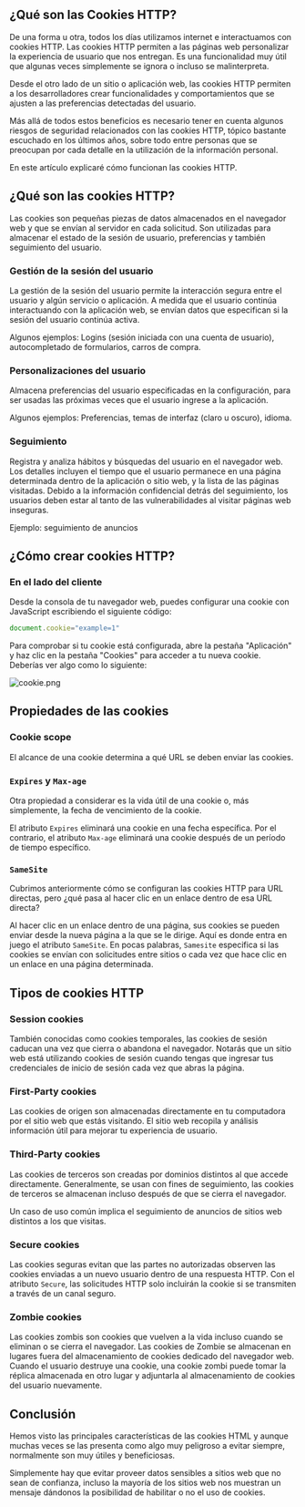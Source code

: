 ## ¿Qué son las Cookies HTTP?

De una forma u otra, todos los días utilizamos internet e interactuamos con cookies HTTP. Las cookies HTTP permiten a las páginas web personalizar la experiencia de usuario que nos entregan. Es una funcionalidad muy útil que algunas veces simplemente se ignora o incluso se malinterpreta.

Desde el otro lado de un sitio o aplicación web, las cookies HTTP permiten a los desarrolladores crear funcionalidades y comportamientos que se ajusten a las preferencias detectadas del usuario.

Más allá de todos estos beneficios es necesario tener en cuenta algunos riesgos de seguridad relacionados con las cookies HTTP, tópico bastante escuchado en los últimos años, sobre todo entre personas que se preocupan por cada detalle en la utilización de la información personal.

En este artículo explicaré cómo funcionan las cookies HTTP.

## ¿Qué son las cookies HTTP?

Las cookies son pequeñas piezas de datos almacenados en el navegador web y que se envían al servidor en cada solicitud. Son utilizadas para almacenar el estado de la sesión de usuario, preferencias y también seguimiento del usuario.

### Gestión de la sesión del usuario

La gestión de la sesión del usuario permite la interacción segura entre el usuario y algún servicio o aplicación. A medida que el usuario continúa interactuando con la aplicación web, se envían datos que especifican si la sesión del usuario continúa activa.

Algunos ejemplos: Logins (sesión iniciada con una cuenta de usuario), autocompletado de formularios, carros de compra.

### Personalizaciones del usuario

Almacena preferencias del usuario especificadas en la configuración, para ser  usadas las próximas veces que el usuario ingrese a la aplicación.

Algunos ejemplos: Preferencias, temas de interfaz (claro u oscuro), idioma.

### Seguimiento

Registra y analiza hábitos y búsquedas del usuario en el navegador web. Los detalles incluyen el tiempo que el usuario permanece en una página determinada dentro de la aplicación o sitio web, y la lista de las páginas visitadas. Debido a la información confidencial detrás del seguimiento, los usuarios deben estar al tanto de las vulnerabilidades al visitar páginas web inseguras.

Ejemplo: seguimiento de anuncios

## ¿Cómo crear cookies HTTP?

### En el lado del cliente

Desde la consola de tu navegador web, puedes configurar una cookie con JavaScript escribiendo el siguiente código:

```javascript
document.cookie="example=1"
``` 

Para comprobar si tu cookie está configurada, abre la pestaña "Aplicación" y haz clic en la pestaña "Cookies" para acceder a tu nueva cookie. Deberías ver algo como lo siguiente:

![cookie.png](https://cdn.hashnode.com/res/hashnode/image/upload/v1639249624067/anNLt4o9q.png)

## Propiedades de las cookies

### Cookie scope

El alcance de una cookie determina a qué URL se deben enviar las cookies.

### `Expires` y `Max-age`

Otra propiedad a considerar es la vida útil de una cookie o, más simplemente, la fecha de vencimiento de la cookie. 

El atributo `Expires` eliminará una cookie en una fecha específica. Por el contrario, el atributo `Max-age` eliminará una cookie después de un período de tiempo específico.

### `SameSite`

Cubrimos anteriormente cómo se configuran las cookies HTTP para URL directas, pero ¿qué pasa al hacer clic en un enlace dentro de esa URL directa?

Al hacer clic en un enlace dentro de una página, sus cookies se pueden enviar desde la nueva página a la que se le dirige. Aquí es donde entra en juego el atributo `SameSite`. En pocas palabras, `Samesite` especifica si las cookies se envían con solicitudes entre sitios o cada vez que hace clic en un enlace en una página determinada. 

## Tipos de cookies HTTP

### Session cookies

También conocidas como cookies temporales, las cookies de sesión caducan una vez que cierra o abandona el navegador. Notarás que un sitio web está utilizando cookies de sesión cuando tengas que ingresar tus credenciales de inicio de sesión cada vez que abras la página.

### First-Party cookies

Las cookies de origen son almacenadas directamente en tu computadora por el sitio web que estás visitando. El sitio web recopila y análisis información útil para mejorar tu experiencia de usuario.

### Third-Party cookies

Las cookies de terceros son creadas por dominios distintos al que accede directamente. Generalmente, se usan con fines de seguimiento, las cookies de terceros se almacenan incluso después de que se cierra el navegador. 

Un caso de uso común implica el seguimiento de anuncios de sitios web distintos a los que visitas. 

### Secure cookies

Las cookies seguras evitan que las partes no autorizadas observen las cookies enviadas a un nuevo usuario dentro de una respuesta HTTP. Con el atributo `Secure`, las solicitudes HTTP solo incluirán la cookie si se transmiten a través de un canal seguro.

### Zombie cookies

Las cookies zombis son cookies que vuelven a la vida incluso cuando se eliminan o se cierra el navegador. Las cookies de Zombie se almacenan en lugares fuera del almacenamiento de cookies dedicado del navegador web. Cuando el usuario destruye una cookie, una cookie zombi puede tomar la réplica almacenada en otro lugar y adjuntarla al almacenamiento de cookies del usuario nuevamente.

## Conclusión

Hemos visto las principales características de las cookies HTML y aunque muchas veces se las presenta como algo muy peligroso a evitar siempre, normalmente son muy útiles y beneficiosas. 

Simplemente hay que evitar proveer datos sensibles a sitios web que no sean de confianza, incluso la mayoría de los sitios web nos muestran un mensaje dándonos la posibilidad de habilitar o no el uso de cookies.